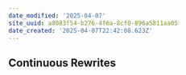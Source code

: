 ```yaml
---
date_modified: '2025-04-07'
site_uuid: a8083f54-b276-4f6a-8cf0-896a5811aa05
date_created: '2025-04-07T22:42:08.623Z'
---
```


## Continuous Rewrites